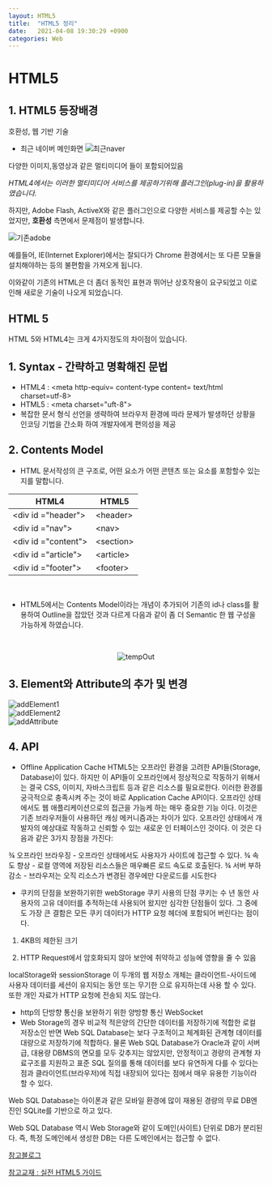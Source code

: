 ```yaml
---
layout: HTML5
title:  "HTML5 정리"
date:   2021-04-08 19:30:29 +0900
categories: Web
---
```

# HTML5
## 1. HTML5 등장배경
호환성, 웹 기반 기술

- 최근 네이버 메인화면
![최근naver](https://img1.daumcdn.net/thumb/R720x0.q80/?scode=mtistory2&fname=http%3A%2F%2Fcfile9.uf.tistory.com%2Fimage%2F9938FD395DC7B76618A3DD)

다양한 이미지,동영상과 같은 멀티미디어 들이 포함되어있음

_HTML4에서는 이러한 멀티미디어 서비스를 제공하기위해 플러그인(plug-in)을 활용하였습니다._

하지만, Adobe Flash, ActiveX와 같은 플러그인으로 다양한 서비스를 제공할 수는 있었지만, **호환성** 측면에서 문제점이 발생합니다.

![기존adobe](https://t1.daumcdn.net/cfile/tistory/998C463359B09C7527)

예를들어, IE(Internet Explorer)에서는 잘되다가 Chrome 환경에서는 또 다른 모듈을 설치해야하는 등의 불편함을 가져오게 됩니다.

이와같이 기존의 HTML은 더 좀더 동적인 표현과 뛰어난 상호작용이 요구되었고 이로인해 새로운 기술이 나오게 되었습니다. 

## HTML 5

HTML 5와 HTML4는 크게 4가지정도의 차이점이 있습니다.


## 1. Syntax - 간략하고 명확해진 문법
- HTML4 : &#60;meta http-equiv= content-type content= text/html charset=utf-8&#62;
- HTML5 : &#60;meta charset="uft-8"&#62;
- 복잡한 문서 형식 선언을 생략하여 브라우저 환경에 따라 문제가 발생하던 상황을 인코딩 기법을 간소화 하여 개발자에게 편의성을 제공


## 2. Contents Model
- HTML 문서작성의 큰 구조로, 어떤 요소가 어떤 콘텐츠 또는 요소를 포함할수 있는지를 말합니다.  
<center>

|HTML4|HTML5|
|--------------|-------|
|&#60;div id ="header"&#62;|&#60;header&#62;|
|&#60;div id ="nav"&#62;|&#60;nav&#62;|
|&#60;div id ="content"&#62;|&#60;section&#62;|
|&#60;div id ="article"&#62;|&#60;article&#62;|
|&#60;div id ="footer"&#62;|&#60;footer&#62;|
</center>
<br/>

- HTML5에서는 Contents Model이라는 개념이 추가되어 기존의 id나 class를 활용하여 Outline을 잡았던 것과 다르게 다음과 같이 좀 더 Semantic 한 웹 구성을 가능하게 하였습니다.
<br/>

<center>

![tempOut](https://media.vlpt.us/images/blackb0x/post/7831406b-8a88-4136-9cbe-75fbef8c5e29/image.png)
</center>

## 3. Element와 Attribute의 추가 및 변경
![addElement1](https://mblogthumb-phinf.pstatic.net/MjAxNjEyMjZfMjI3/MDAxNDgyNzM0MDUwNjYy.5OHu9VvgS27ISaBX2EIkgKc3QPphZMHJkDwytjDUbfIg.z6Yh3YWOnU3ntiZS0GrxMzuvX15BfugPuo-1q80wU9Eg.JPEG.lool2389/%EC%BA%A1%EC%B2%98.JPG?type=w800)
<br/>
![addElement2](https://mblogthumb-phinf.pstatic.net/MjAxNjEyMjZfMjM2/MDAxNDgyNzM0MzQ0Mzcz.yI7tzVMCfA1BDxIDJHCh8OaR7t-6TfO1Wr6JocY68Lkg.CaRRpplDXvXp8VTaYI-f_FhHv12tGAKMQHVvm38H_ykg.JPEG.lool2389/%EC%BA%A1%EC%B2%98.JPG?type=w800)
<br/>
![addAttribute](https://mblogthumb-phinf.pstatic.net/MjAxNjEyMjZfMjg1/MDAxNDgyNzM0NDI5NDEw.gp_LQ7Kdl-D1kC-flcP_3ZRduxr-3Z3E1h0IqsHIcUQg.9mXRu8a6ttP0RXD59alS-G8VhdiDV_Xh8k1uFW5GCZog.JPEG.lool2389/%EC%BA%A1%EC%B2%98.JPG?type=w800)


## 4. API
- Offline Application Cache
HTML5는 오프라인 환경을 고려한 API들(Storage, Database)이 있다.
하지만 이 API들이 오프라인에서 정상적으로 작동하기 위해서는 결국
CSS, 이미지, 자바스크립트 등과 같은 리소스를 필요로한다. 이러한 환경를
궁극적으로 충족시켜 주는 것이 바로 Application Cache API이다. 오프라인
상태에서도 웹 애플리케이션으로의 접근을 가능케 하는 매우 중요한 기능
이다. 이것은 기존 브라우저들이 사용하던 캐싱 메커니즘과는 차이가 있다.
오프라인 상태에서 개발자의 예상대로 작동하고 신뢰할 수 있는 새로운 인
터페이스인 것이다. 이 것은 다음과 같은 3가지 장점을 가진다:

¾ 오프라인 브라우징 - 오프라인 상태에서도 사용자가 사이트에 접근할 수 있다.
¾ 속도 향상 - 로컬 영역에 저장된 리소스들은 매우빠른 로드 속도로 호출된다.
¾ 서버 부하 감소 - 브라우저는 오직 리소스가 변경된 경우에만 다운로드를 시도한다

- 쿠키의 단점을 보완하기위한 webStorage
쿠키 사용의 단점
쿠키는 수 년 동안 사용자의 고유 데이터를 추적하는데 사용되어 왔지만
심각한 단점들이 있다. 그 중에도 가장 큰 결함은 모든 쿠키 데이터가
HTTP 요청 헤더에 포함되어 버린다는 점이다.
 1) 4KB의 제한된 크기

 2)  HTTP Request에서 암호화되지 않아 보안에 취약하고 성능에 영향을 줄 수 있음

 localStorage와 sessionStorage 이 두개의 웹 저장소 개체는
클라이언트-사이드에 사용자 데이터를 세션이 유지되는 동안 또는 무기한
으로 유지하는데 사용 할 수 있다. 또한 개인 자료가 HTTP 요청에 전송되
지도 않는다. 

- http의 단방향 통신을 보완하기 위한 양방향 통신 WebSocket
- Web Storage의 경우 비교적 적은양의 간단한 데이터를 저장하기에 적합한 로컬 저장소인 반면 Web SQL Database는 보다 구조적이고 체계화된 관계형 데이터를 대량으로 저장하기에 적합하다.
물론 Web SQL Database가 Oracle과 같이 서버급, 대용량 DBMS의 면모를 모두 갖추지는 않았지만, 안정적이고 경량의 관계형 자료구조를 지원하고 표준 SQL 질의를 통해 데이터를 보다 유연하게 다를 수 있다는 점과 클라이언트(브라우저)에 직접 내장되어 있다는 점에서 매우 유용한 기능이라 할 수 있다.

Web SQL Database는 아이폰과 같은 모바일 환경에 많이 재용된 경량의 무료 DB엔진인 SQLite를 기반으로 하고 있다.

Web SQL Database 역시 Web Storage와 같이 도메인(사이트) 단위로 DB가 분리된다. 즉, 특정 도메인에서 생성한 DB는 다른 도메인에서는 접근할 수 없다.




[참고블로그](https://m.blog.naver.com/PostView.nhn?blogId=lool2389&logNo=220895161420&proxyReferer=https:%2F%2Fwww.google.com%2FHTML5) 

[참고교재 : 실전 HTML5 가이드](http://html5.creation.net/html5-guide-b5.pdf)